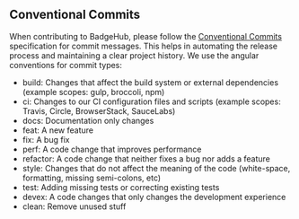 ## Conventional Commits

When contributing to BadgeHub, please follow the [Conventional Commits](https://www.conventionalcommits.org/en/v1.0.0/) specification for commit messages.
This helps in automating the release process and maintaining a clear project history.
We use the angular conventions for commit types:

- build: Changes that affect the build system or external dependencies (example scopes: gulp, broccoli, npm)
- ci: Changes to our CI configuration files and scripts (example scopes: Travis, Circle, BrowserStack, SauceLabs)
- docs: Documentation only changes
- feat: A new feature
- fix: A bug fix
- perf: A code change that improves performance
- refactor: A code change that neither fixes a bug nor adds a feature
- style: Changes that do not affect the meaning of the code (white-space, formatting, missing semi-colons, etc)
- test: Adding missing tests or correcting existing tests
- devex: A code changes that only changes the development experience
- clean: Remove unused stuff